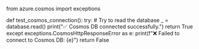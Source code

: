 from azure.cosmos import exceptions

def test_cosmos_connection():
    try:
        # Try to read the database
        _ = database.read()
        print("✅ Cosmos DB connected successfully.")
        return True
    except exceptions.CosmosHttpResponseError as e:
        print(f"❌ Failed to connect to Cosmos DB: {e}")
        return False
